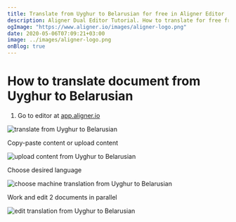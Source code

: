 ```yaml
---
title: Translate from Uyghur to Belarusian for free in Aligner Editor
description: Aligner Dual Editor Tutorial. How to translate for free from Uyghur to Belarusian. Aligner is multilingual document management platform. 
ogImage: "https://www.aligner.io/images/aligner-logo.png"
date: 2020-05-06T07:09:21+03:00
image: ../images/aligner-logo.png
onBlog: true
---
```


# How to translate document from Uyghur to Belarusian

1. Go to editor at [app.aligner.io](https://app.aligner.io "Aligner App web page")

![translate from Uyghur to Belarusian](../aligner-blank-editor.png "translate from Uyghur to Belarusian")

Copy-paste content or upload content

![upload content from Uyghur to Belarusian](../aligner-uploaded-document.png "upload content from Uyghur to Belarusian")

Choose desired language

![choose machine translation from Uyghur to Belarusian](../aligner-language-dropdown.png "choose machine translation from Uyghur to Belarusian")

Work and edit 2 documents in parallel

![edit translation from Uyghur to Belarusian](../aligner-double-sitded-editor.png "edit translation from Uyghur to Belarusian")

